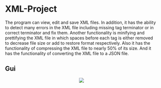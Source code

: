 # XML-Project
The program can view, edit and save XML files. In addition, it has the ability to detect many errors in the XML file including missing tag terminator or in correct terminator and fix them. Another functionality is minifying and prettifying the XML file in which spaces before each tag is either removed to decrease file size or add to restore format respectively. Also it has the functionality of compressing the XML file to nearly 50% of its size. And it has the functionality of converting the XML file to a JSON file.

## Gui
<p align="center">
  <img src="http://some_place.com/image.png" />
</p>


